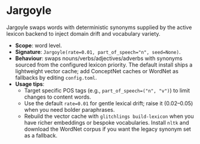 # Jargoyle

Jargoyle swaps words with deterministic synonyms supplied by the active lexicon backend to inject domain drift and vocabulary variety.

- **Scope**: word level.
- **Signature**: `Jargoyle(rate=0.01, part_of_speech="n", seed=None)`.
- **Behaviour**: swaps nouns/verbs/adjectives/adverbs with synonyms sourced from the configured lexicon priority. The default install ships a lightweight vector cache; add ConceptNet caches or WordNet as fallbacks by editing `config.toml`.
- **Usage tips**:
  - Target specific POS tags (e.g., `part_of_speech=("n", "v")`) to limit changes to content words.
  - Use the default `rate=0.01` for gentle lexical drift; raise it (0.02–0.05) when you need bolder paraphrases.
  - Rebuild the vector cache with `glitchlings build-lexicon` when you have richer embeddings or bespoke vocabularies. Install `nltk` and download the WordNet corpus if you want the legacy synonym set as a fallback.
